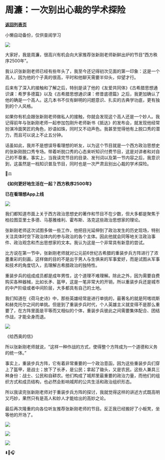 # 周濂：一次别出心裁的学术探险

[**返回列表页**](/gzh/看理想)

小懒自动备份，仅供查阅学习

![](https://mmbiz.qpic.cn/mmbiz_png/aP7vrTpXJxRA0ViaNRqia18YGj5LgX4VSibTFXfBlkXZakYUA8yBkEQYYmpmDmxH0IZyeY4oUcOiabiaj1PywxF6StQ/640?wx_fmt=png)

  

大家好，我是周濂，很高兴有机会向大家推荐张新刚老师新鲜出炉的节目“西方秩序2500年”。

  

我认识张新刚老师已经有些年头了，我至今还记得初次见面的第一印象：这是一个高人，因为他的个子真的很高，平时和他聊天需要半仰头，仰望才行。

  

后来有了深入的接触和了解之后，特别是读了他的《友爱共同体》《古希腊思想通识课：希罗多德篇》以及《古希腊思想通识课：修昔底德篇》之后，我更加确认了他的确是一个高人。这几本书不仅有鲜明的问题意识、扎实的古典学功底，更有独到的个人风格。

  

如果你有机会跟张新刚老师做私人的接触，你就会发现这个高人还是一个妙人。我记得前年与张新刚老师一起参加包刚升老师新书《抵达》的发布会，就发现他经常扮演冷面笑匠的角色，妙语如珠，同时又不动声色。我甚至觉得他有上脱口秀的潜力，而且可以说上不止五分钟。

  

话虽如此，我并不是想误导看理想的听友，以为这个节目就是一个西方政治思想史的张新刚脱口秀专场。带着听脱口秀的心态来听知识付费节目，这是对讲者和对自己的不尊重。事实上，当我读完节目的目录、发刊词以及第一节内容之后，我意识到，这虽然是一档知识普及节目，同时也是一次严肃且别出心裁的学术探险。

  

📖⚖️  

**《如何更好地生活在一起？西方秩序2500年》**

**已在看理想App上线**

![](https://mmbiz.qpic.cn/mmbiz_jpg/aP7vrTpXJxR4aTtibxFK3XJpDsvNh53QjZOJV1dCNIEocZibNYMyABlWNTOWa1fCaSY70RpOe7xUZlRB3ibOKrtdA/640?wx_fmt=jpeg&from;=appmsg)

  

我们都知道市面上关于西方政治思想史的著作和节目不在少数，但大多都是聚焦于柏拉图亚里士多德、马基雅维利、霍布斯、洛克这些政治思想家的理论。

  

张新刚老师这次试图多做一些工作，他把目光延伸到了政治发生的历史现场，特别关注具体时空下政治体内的参与政治的各个主体。因此他就会同等地关注政治事件、政治观念和杰出思想家的文本。我认为这是一个非常具有新意的尝试。

  

比方说在第一节中，张新刚老师就对公元前6世纪古希腊的重装步兵方阵进行了浓墨重彩的刻画，这样做的目的不是出于男人与生俱来的军事爱好，而是试图从军事和技术的角度切入，去理解古希腊政治的独特性。

  

重装步兵的组成成员都是成年男性，这个道理不难理解。除此之外，因为需要自费购买各种器械，比如长矛、盔甲，这是一笔非常大的开销，所以重装步兵还是城市的中产阶级或者中间阶层，大多都具有自己的土地。

  

我们知道在《荷马史诗》中，那些英雄经常是进行单挑的，最著名的就是阿喀琉斯和赫克托尔之间的单挑。但是到了重装步兵时代，个人英雄主义就变得不是那么重要了，在方阵里面是平等而又相似的个体，重装步兵彼此之间需要集体配合、团结作战，才能全身而退。

  

![](https://mmbiz.qpic.cn/mmbiz_png/aP7vrTpXJxR4aTtibxFK3XJpDsvNh53Qjt912qPxDCs6Ld4Jo5qwJWx39kAiaL9zsvuPnRmriakicYKiaP7xelTYqHQ/640?wx_fmt=png&from;=appmsg)

《给西奥的信》

  

所以张新刚老师就说，“这样一种作战的方式，使得整个方阵成为一个道德和义务的统一体。”

  

事实上，重装步兵方阵，它有着非常重要的一个政治意函，因为这些重装步兵们穿上了盔甲，是战士；放下了长矛，是公民；拿起了锄头，又是农民。这些人兼具三种身份：战士、公民和自耕农。他们构成了城邦里最重要的政治力量，而他们的组织方式和成员结构，也必然会影响城邦的公共生活和政治组织形态。

  

所以我读完张新刚老师对于重装步兵方阵的探讨，我就觉得这样的讲述方式既高明又巧妙，果然只有是高人和妙人才能给出的高妙之论。

  

最后再次隆重的向各位听友推荐张新刚老师的节目。反正我已经搬好了小板凳，坐等他的开场了。

  

![](https://mmbiz.qpic.cn/mmbiz_png/aP7vrTpXJxRA0ViaNRqia18YGj5LgX4VSibCtkY28xLiaOEanibJrx7E0bWiaH8tRc0WkaCZ35VoiabPsr0urCBdAzT9Q/640?wx_fmt=other&tp;=webp&wxfrom;=5&wx;_lazy=1&wx;_co=1)

![](https://mmbiz.qpic.cn/mmbiz_png/aP7vrTpXJxSLuOxy0R4lK3VwnMH4mMZ0cZ78qB8LCMBGTSTobY9hGwgNIwtfX52ad1FjtTID3ibjbTsceScXJCQ/640?wx_fmt=other&tp;=webp&wxfrom;=5&wx;_lazy=1&wx;_co=1)

![](https://mmbiz.qpic.cn/mmbiz_jpg/aP7vrTpXJxR1wgLLT62LwZjR3biagBIiaHhUTK44UKHFPKfnVpmIxhjGG1OqyhEQCUvrf2NgRNJpicMjFA4SKZGvw/640?wx_fmt=other&from;=appmsg&tp;=webp&wxfrom;=5&wx;_lazy=1&wx;_co=1)

  

⬇️🌊🎧

